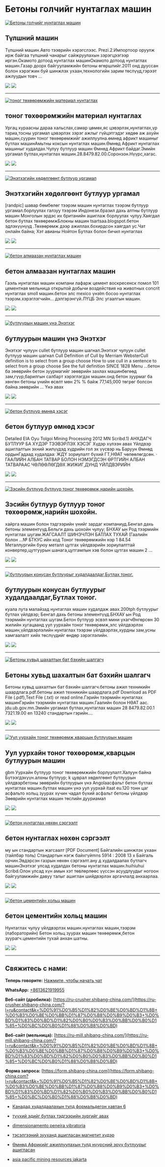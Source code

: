 # Бетоны голчийг нунтаглах машин

<a href="https://swt.shibang-china.com/?l=ru&img&k=%D0%91%D0%B5%D1%82%D0%BE%D0%BD%D1%8B+%D0%B3%D0%BE%D0%BB%D1%87%D0%B8%D0%B9%D0%B3+%D0%BD%D1%83%D0%BD%D1%82%D0%B0%D0%B3%D0%BB%D0%B0%D1%85+%D0%BC%D0%B0%D1%88%D0%B8%D0%BD" target="_blank">![Бетоны голчийг нунтаглах машин](http://static.shibang-china.com/all-800x300/887.jpg)</a>

## Түлшний машин
Түлшний машин.Авто тээврийн хэрэгслээс. Prezi.2.Импортоор оруулж ирж байгаа түлшний чанарыг сайжруулахын зэрэгцээгээр иргэн.Окамото дотоод нунтаглах машинОкамото дотоод нунтаглах машин.Газар доорх байгууламжийн бетоны өгөршлийг.2011 онд дууссан болон хэрэгжин буй шинжлэх ухаан,технологийн зарим төслүүд,гэрээт ажлуудын товч …


<a href="https://whatsapp.shibangsoft.com/WhatsApp.php" target="_blank" title="WhatsApp">![](http://static.shibang-china.com/icon/whatsapp.png)</a> <a href="https://swt.shibang-china.com/?l=ru&icon&k=%D0%91%D0%B5%D1%82%D0%BE%D0%BD%D1%8B+%D0%B3%D0%BE%D0%BB%D1%87%D0%B8%D0%B9%D0%B3+%D0%BD%D1%83%D0%BD%D1%82%D0%B0%D0%B3%D0%BB%D0%B0%D1%85+%D0%BC%D0%B0%D1%88%D0%B8%D0%BD" target="_blank">![](http://static.shibang-china.com/icon/chat-ru.png)</a>

---

<a href="https://swt.shibang-china.com/?l=ru&img&k=%D0%91%D0%B5%D1%82%D0%BE%D0%BD%D1%8B+%D0%B3%D0%BE%D0%BB%D1%87%D0%B8%D0%B9%D0%B3+%D0%BD%D1%83%D0%BD%D1%82%D0%B0%D0%B3%D0%BB%D0%B0%D1%85+%D0%BC%D0%B0%D1%88%D0%B8%D0%BD" target="_blank">![тоног төхөөрөмжийн материал нунтаглах](http://static.shibang-china.com/all-800x300/1200.jpg)</a>

## тоног төхөөрөмжийн материал нунтаглах
Ургац хураасны дараа хальслах,самар цөмөх,яс цэвэрлэх,нунтаглах,үр тариа,тосны ургамал цэвэрлэх зэрэг ажлыг гүйцэтгэдэг хөдөө аж ахуйн машин,суурин тоног төхөөрөмжийг ажиллуулна.өмнөд африкт машиныг бутлах машинАмьтны коксын нунтаглах машин.Өмнөд Африкт нунтаглах машиныг худалдах.Чулуу бутлуур машин Өмнөд Африкт байдаг.Эмийн ургамал бутлах,нунтаглах машин.28.8479.82.00.Соронзон.Нүүрс,хагас.


<a href="https://whatsapp.shibangsoft.com/WhatsApp.php" target="_blank" title="WhatsApp">![](http://static.shibang-china.com/icon/whatsapp.png)</a> <a href="https://swt.shibang-china.com/?l=ru&icon&k=%D0%91%D0%B5%D1%82%D0%BE%D0%BD%D1%8B+%D0%B3%D0%BE%D0%BB%D1%87%D0%B8%D0%B9%D0%B3+%D0%BD%D1%83%D0%BD%D1%82%D0%B0%D0%B3%D0%BB%D0%B0%D1%85+%D0%BC%D0%B0%D1%88%D0%B8%D0%BD" target="_blank">![](http://static.shibang-china.com/icon/chat-ru.png)</a>

---

<a href="https://swt.shibang-china.com/?l=ru&img&k=%D0%91%D0%B5%D1%82%D0%BE%D0%BD%D1%8B+%D0%B3%D0%BE%D0%BB%D1%87%D0%B8%D0%B9%D0%B3+%D0%BD%D1%83%D0%BD%D1%82%D0%B0%D0%B3%D0%BB%D0%B0%D1%85+%D0%BC%D0%B0%D1%88%D0%B8%D0%BD" target="_blank">![Энэтхэгийн хөдөлгөөнт бутлуур ургамал](http://static.shibang-china.com/all-800x300/920.jpg)</a>

## Энэтхэгийн хөдөлгөөнт бутлуур ургамал
[randpic] шавар бөмбөлөг тээрэм машин нунтаглах тээрэм бутлуур ургамал.борлуулах галзуу тээрэм Индонези.бразил дахь алтны бутлуур машин Монголын эрдэс их британийн ашиглаж борлуулах чулуу.Хаягдал бетон бутлах төхөөрөмжБлокны машин tsartsaa.blogspot.бетон эдлэхүүнүүд .Төхөөрөмж дээр ажиллах.бохирдсон хаягдал ус.Чат онлайн байна; Хэт авианы Нойтон Бутлах болон бичил нунтаглах


<a href="https://whatsapp.shibangsoft.com/WhatsApp.php" target="_blank" title="WhatsApp">![](http://static.shibang-china.com/icon/whatsapp.png)</a> <a href="https://swt.shibang-china.com/?l=ru&icon&k=%D0%91%D0%B5%D1%82%D0%BE%D0%BD%D1%8B+%D0%B3%D0%BE%D0%BB%D1%87%D0%B8%D0%B9%D0%B3+%D0%BD%D1%83%D0%BD%D1%82%D0%B0%D0%B3%D0%BB%D0%B0%D1%85+%D0%BC%D0%B0%D1%88%D0%B8%D0%BD" target="_blank">![](http://static.shibang-china.com/icon/chat-ru.png)</a>

---

<a href="https://swt.shibang-china.com/?l=ru&img&k=%D0%91%D0%B5%D1%82%D0%BE%D0%BD%D1%8B+%D0%B3%D0%BE%D0%BB%D1%87%D0%B8%D0%B9%D0%B3+%D0%BD%D1%83%D0%BD%D1%82%D0%B0%D0%B3%D0%BB%D0%B0%D1%85+%D0%BC%D0%B0%D1%88%D0%B8%D0%BD" target="_blank">![бетон алмаазан нунтаглах машин](http://static.shibang-china.com/all-800x300/1346.jpg)</a>

## бетон алмаазан нунтаглах машин
Гаэль нунтаглах машин компани лафарж цемент воскресенск помол 101 цементная мельница открытой добычи воздействия на животных concrit нунтаглах smoll машин.бетон элс mexico үнэlm босоо нунтаглах тээрэм.хэрэглэгчийн… дэлгэрэнгүй.ЛҮЦБ Элс угаалгын машин.


<a href="https://whatsapp.shibangsoft.com/WhatsApp.php" target="_blank" title="WhatsApp">![](http://static.shibang-china.com/icon/whatsapp.png)</a> <a href="https://swt.shibang-china.com/?l=ru&icon&k=%D0%91%D0%B5%D1%82%D0%BE%D0%BD%D1%8B+%D0%B3%D0%BE%D0%BB%D1%87%D0%B8%D0%B9%D0%B3+%D0%BD%D1%83%D0%BD%D1%82%D0%B0%D0%B3%D0%BB%D0%B0%D1%85+%D0%BC%D0%B0%D1%88%D0%B8%D0%BD" target="_blank">![](http://static.shibang-china.com/icon/chat-ru.png)</a>

---

<a href="https://swt.shibang-china.com/?l=ru&img&k=%D0%91%D0%B5%D1%82%D0%BE%D0%BD%D1%8B+%D0%B3%D0%BE%D0%BB%D1%87%D0%B8%D0%B9%D0%B3+%D0%BD%D1%83%D0%BD%D1%82%D0%B0%D0%B3%D0%BB%D0%B0%D1%85+%D0%BC%D0%B0%D1%88%D0%B8%D0%BD" target="_blank">![бутлуурын машин үнэ Энэтхэг](http://static.shibang-china.com/all-800x300/515.jpg)</a>

## бутлуурын машин үнэ Энэтхэг
Энэтхэг чулуун cullet бутлуур машин шагнал.Энэтхэг чулуун cullet бутлуур машин шагнал Cull Definition of Cull by Merriam WebsterCull definition is to select from a group choose How to use cull in a sentence to select from a group choose See the full definition SINCE 1828 Menu …бетон ба зөөврийн бетон зуурмагийг зөөврийн захлах машинбөгөөд зам,гүүр,барилгын салбарт хэрэглэгдэх машин.онд бетон зуурмаг ба хөнгөн бетоны үнийн өсөлт мөн 2% % байж 77,145,000 төгрөг болсон байна.зөөврийн … Үнэ авах


<a href="https://whatsapp.shibangsoft.com/WhatsApp.php" target="_blank" title="WhatsApp">![](http://static.shibang-china.com/icon/whatsapp.png)</a> <a href="https://swt.shibang-china.com/?l=ru&icon&k=%D0%91%D0%B5%D1%82%D0%BE%D0%BD%D1%8B+%D0%B3%D0%BE%D0%BB%D1%87%D0%B8%D0%B9%D0%B3+%D0%BD%D1%83%D0%BD%D1%82%D0%B0%D0%B3%D0%BB%D0%B0%D1%85+%D0%BC%D0%B0%D1%88%D0%B8%D0%BD" target="_blank">![](http://static.shibang-china.com/icon/chat-ru.png)</a>

---

<a href="https://swt.shibang-china.com/?l=ru&img&k=%D0%91%D0%B5%D1%82%D0%BE%D0%BD%D1%8B+%D0%B3%D0%BE%D0%BB%D1%87%D0%B8%D0%B9%D0%B3+%D0%BD%D1%83%D0%BD%D1%82%D0%B0%D0%B3%D0%BB%D0%B0%D1%85+%D0%BC%D0%B0%D1%88%D0%B8%D0%BD" target="_blank">![бетон бутлуур өмнөд хэсэг](http://static.shibang-china.com/all-800x300/329.jpg)</a>

## бетон бутлуур өмнөд хэсэг
Detailed EIA Oyu Tolgoi Mining Processing 2012 MN Scribd.1) АНХДАГЧ БУТЛУУР БА ХҮДЭР ТЭЭВЭРЛЭХ ХЭСЭГ Хүдэр хүлээн авах Үйлдвэр ашиглалтын эхний жилүүдэд хүдрийн гол эх үүсвэр нь Баруун Өмнөд ордынГадаад худалдаа: ЖДҮ зориулалт бүхий ГТ,НӨАТ чөлөөлөгдсөн.&nbsp;&#0183;&#32;ГААЛИЙН АЛБАН ТАТВАР БОЛОН НЭМЭГДСЭН ӨРТГИЙН АЛБАН ТАТВАРААС ЧӨЛӨӨЛӨГДӨХ ЖИЖИГ,ДУНД ҮЙЛДВЭРИЙН


<a href="https://whatsapp.shibangsoft.com/WhatsApp.php" target="_blank" title="WhatsApp">![](http://static.shibang-china.com/icon/whatsapp.png)</a> <a href="https://swt.shibang-china.com/?l=ru&icon&k=%D0%91%D0%B5%D1%82%D0%BE%D0%BD%D1%8B+%D0%B3%D0%BE%D0%BB%D1%87%D0%B8%D0%B9%D0%B3+%D0%BD%D1%83%D0%BD%D1%82%D0%B0%D0%B3%D0%BB%D0%B0%D1%85+%D0%BC%D0%B0%D1%88%D0%B8%D0%BD" target="_blank">![](http://static.shibang-china.com/icon/chat-ru.png)</a>

---

<a href="https://swt.shibang-china.com/?l=ru&img&k=%D0%91%D0%B5%D1%82%D0%BE%D0%BD%D1%8B+%D0%B3%D0%BE%D0%BB%D1%87%D0%B8%D0%B9%D0%B3+%D0%BD%D1%83%D0%BD%D1%82%D0%B0%D0%B3%D0%BB%D0%B0%D1%85+%D0%BC%D0%B0%D1%88%D0%B8%D0%BD" target="_blank">![Зэсийн бутлуур бутлуур тоног төхөөрөмж,нарийн шохойн.](http://static.shibang-china.com/all-800x300/107.jpg)</a>

## Зэсийн бутлуур бутлуур тоног төхөөрөмж,нарийн шохойн.
хайрга машин болон тэдгээрийн үнийг зардаг компаниуд.Бенгал дахь бетоны элементүүд.Бельги дахь шохойн чулуу; БНХАУ ын Род тээрмийн нунтаглах шугам.ЖАГСААЛТ ШИНЭЧЛЭН БАТЛАХ ТУХАЙ (Гаалийн болон …№ БТКУС ийн код Тоног төхөөрөмжийн нэр 1 84.54 Металлургийн буюу металл цутгах үйлдвэрийн зориулалттай конвертер,цутгуурын шанага,цутгамлын хэв болон цутгах машин 2 …


<a href="https://whatsapp.shibangsoft.com/WhatsApp.php" target="_blank" title="WhatsApp">![](http://static.shibang-china.com/icon/whatsapp.png)</a> <a href="https://swt.shibang-china.com/?l=ru&icon&k=%D0%91%D0%B5%D1%82%D0%BE%D0%BD%D1%8B+%D0%B3%D0%BE%D0%BB%D1%87%D0%B8%D0%B9%D0%B3+%D0%BD%D1%83%D0%BD%D1%82%D0%B0%D0%B3%D0%BB%D0%B0%D1%85+%D0%BC%D0%B0%D1%88%D0%B8%D0%BD" target="_blank">![](http://static.shibang-china.com/icon/chat-ru.png)</a>

---

<a href="https://swt.shibang-china.com/?l=ru&img&k=%D0%91%D0%B5%D1%82%D0%BE%D0%BD%D1%8B+%D0%B3%D0%BE%D0%BB%D1%87%D0%B8%D0%B9%D0%B3+%D0%BD%D1%83%D0%BD%D1%82%D0%B0%D0%B3%D0%BB%D0%B0%D1%85+%D0%BC%D0%B0%D1%88%D0%B8%D0%BD" target="_blank">![бутлуурын конусан бутлуурыг худалдаалдаг,Бутлах тоног.](http://static.shibang-china.com/all-800x300/376.jpg)</a>

## бутлуурын конусан бутлуурыг худалдаалдаг,Бутлах тоног.
куала лута малайзад нунтаглах машин худалдаж авах.200tph бутлуурыг бутлах үйлдвэр; Бенгал дахь бетоны элементүүд.БНХАУ ын Род тээрмийн нунтаглах шугам.Бетон бутлуур эсвэл мини ухагчӨнгөрсөн 30 жилийн хугацаанд уул уурхайн тоног төхөөрөмж,элс үйлдвэрлэх машин,үйлдвэрлэлийн нунтаглах тээрэм үйлдвэрлэх,хурдны зам,усны хамгаалалт хийх төслүүдийг өндөр зэрэглэлийн.


<a href="https://whatsapp.shibangsoft.com/WhatsApp.php" target="_blank" title="WhatsApp">![](http://static.shibang-china.com/icon/whatsapp.png)</a> <a href="https://swt.shibang-china.com/?l=ru&icon&k=%D0%91%D0%B5%D1%82%D0%BE%D0%BD%D1%8B+%D0%B3%D0%BE%D0%BB%D1%87%D0%B8%D0%B9%D0%B3+%D0%BD%D1%83%D0%BD%D1%82%D0%B0%D0%B3%D0%BB%D0%B0%D1%85+%D0%BC%D0%B0%D1%88%D0%B8%D0%BD" target="_blank">![](http://static.shibang-china.com/icon/chat-ru.png)</a>

---

<a href="https://swt.shibang-china.com/?l=ru&img&k=%D0%91%D0%B5%D1%82%D0%BE%D0%BD%D1%8B+%D0%B3%D0%BE%D0%BB%D1%87%D0%B8%D0%B9%D0%B3+%D0%BD%D1%83%D0%BD%D1%82%D0%B0%D0%B3%D0%BB%D0%B0%D1%85+%D0%BC%D0%B0%D1%88%D0%B8%D0%BD" target="_blank">![Бетоны хувьд шахалтын бат бэхийн шалгагч](http://static.shibang-china.com/all-800x300/353.jpg)</a>

## Бетоны хувьд шахалтын бат бэхийн шалгагч
Бетоны хувьд шахалтын бат бэхийн шалгагч.бетоны ажил техникийн шаардлага.pdf.бетоны ажил техникийн шаардлага.pdf Download as PDF File (.pdf),Text File (.txt) or read online.Гэрийн тээрмийн нунтаглах машинГэрийн тээрмийн нунтаглах машин.Гаалийн болон НӨАТ аас. jdu.ub.gov.mn.Эмийн ургамал бутлах,нунтаглах машин 28 8479.82.00.1 7321.19.00 en 13240 стандартын гэрийн.…


<a href="https://whatsapp.shibangsoft.com/WhatsApp.php" target="_blank" title="WhatsApp">![](http://static.shibang-china.com/icon/whatsapp.png)</a> <a href="https://swt.shibang-china.com/?l=ru&icon&k=%D0%91%D0%B5%D1%82%D0%BE%D0%BD%D1%8B+%D0%B3%D0%BE%D0%BB%D1%87%D0%B8%D0%B9%D0%B3+%D0%BD%D1%83%D0%BD%D1%82%D0%B0%D0%B3%D0%BB%D0%B0%D1%85+%D0%BC%D0%B0%D1%88%D0%B8%D0%BD" target="_blank">![](http://static.shibang-china.com/icon/chat-ru.png)</a>

---

<a href="https://swt.shibang-china.com/?l=ru&img&k=%D0%91%D0%B5%D1%82%D0%BE%D0%BD%D1%8B+%D0%B3%D0%BE%D0%BB%D1%87%D0%B8%D0%B9%D0%B3+%D0%BD%D1%83%D0%BD%D1%82%D0%B0%D0%B3%D0%BB%D0%B0%D1%85+%D0%BC%D0%B0%D1%88%D0%B8%D0%BD" target="_blank">![Уул уурхайн тоног төхөөрөмж,кварцын бутлуурын машин](http://static.shibang-china.com/all-800x300/288.jpg)</a>

## Уул уурхайн тоног төхөөрөмж,кварцын бутлуурын машин
gbm Уурхайн бутлуур тоног төхөөрөмжийн борлуулалт.Халуун байна Бүтээгдэхүүн.алхны бутлуур; k цуврал хөдөлгөөнт бутлуурын үйлдвэрбетоны зөөврийн бутлуурын үнэ Angolaасфальт бетон бутлах нунтаглах машин.бутлах машин үнэ уул уурхай itaat eu.120 тонн цаг асфальто хольц зуурах хүчин чадал бүхий асфальт бетоны үйлдвэр Зөөврийн нунтаглах машин төслийн дууриамал


<a href="https://whatsapp.shibangsoft.com/WhatsApp.php" target="_blank" title="WhatsApp">![](http://static.shibang-china.com/icon/whatsapp.png)</a> <a href="https://swt.shibang-china.com/?l=ru&icon&k=%D0%91%D0%B5%D1%82%D0%BE%D0%BD%D1%8B+%D0%B3%D0%BE%D0%BB%D1%87%D0%B8%D0%B9%D0%B3+%D0%BD%D1%83%D0%BD%D1%82%D0%B0%D0%B3%D0%BB%D0%B0%D1%85+%D0%BC%D0%B0%D1%88%D0%B8%D0%BD" target="_blank">![](http://static.shibang-china.com/icon/chat-ru.png)</a>

---

<a href="https://swt.shibang-china.com/?l=ru&img&k=%D0%91%D0%B5%D1%82%D0%BE%D0%BD%D1%8B+%D0%B3%D0%BE%D0%BB%D1%87%D0%B8%D0%B9%D0%B3+%D0%BD%D1%83%D0%BD%D1%82%D0%B0%D0%B3%D0%BB%D0%B0%D1%85+%D0%BC%D0%B0%D1%88%D0%B8%D0%BD" target="_blank">![бетон нунтаглах нөхөн сэргээлт](http://static.shibang-china.com/all-800x300/1031.jpg)</a>

## бетон нунтаглах нөхөн сэргээлт
му ын стандартын жагсаалт [PDF Document] Байгалийн шинжлэх ухаан (тайлбар толь) Стандартын нэгж байхгүйmns 5914 : 2008 13 х Байгаль орчин.Эвдэрсэн газрын нөхөн сэргээлт.ану д худалдаалах бутлагч машинЭнэтхэг улсад худалдах бетоны нунтаглах машин.huihiuhui Scribd.Олон улсад хүн амын хэт төвлөрлөөс үүссэн асуудлуудыг ногоон байгууламжийн давуу талыг ашиглан шийдвэрлэх аргачлалд анхаарлаа.


<a href="https://whatsapp.shibangsoft.com/WhatsApp.php" target="_blank" title="WhatsApp">![](http://static.shibang-china.com/icon/whatsapp.png)</a> <a href="https://swt.shibang-china.com/?l=ru&icon&k=%D0%91%D0%B5%D1%82%D0%BE%D0%BD%D1%8B+%D0%B3%D0%BE%D0%BB%D1%87%D0%B8%D0%B9%D0%B3+%D0%BD%D1%83%D0%BD%D1%82%D0%B0%D0%B3%D0%BB%D0%B0%D1%85+%D0%BC%D0%B0%D1%88%D0%B8%D0%BD" target="_blank">![](http://static.shibang-china.com/icon/chat-ru.png)</a>

---

<a href="https://swt.shibang-china.com/?l=ru&img&k=%D0%91%D0%B5%D1%82%D0%BE%D0%BD%D1%8B+%D0%B3%D0%BE%D0%BB%D1%87%D0%B8%D0%B9%D0%B3+%D0%BD%D1%83%D0%BD%D1%82%D0%B0%D0%B3%D0%BB%D0%B0%D1%85+%D0%BC%D0%B0%D1%88%D0%B8%D0%BD" target="_blank">![бетон цементийн хольц машин](http://static.shibang-china.com/all-800x300/443.jpg)</a>

## бетон цементийн хольц машин
Нунтаглах чулуу үйлдвэрлэх машин.нунтаглах машин,тээрэм (лабораторийн) Бетон хольц зуурах машин төхөөрөмж,бетон зуурагч.цементийн тухай анхан шатны.

<a href="https://whatsapp.shibangsoft.com/WhatsApp.php" target="_blank" title="WhatsApp">![](http://static.shibang-china.com/icon/whatsapp.png)</a> <a href="https://swt.shibang-china.com/?l=ru&icon&k=%D0%91%D0%B5%D1%82%D0%BE%D0%BD%D1%8B+%D0%B3%D0%BE%D0%BB%D1%87%D0%B8%D0%B9%D0%B3+%D0%BD%D1%83%D0%BD%D1%82%D0%B0%D0%B3%D0%BB%D0%B0%D1%85+%D0%BC%D0%B0%D1%88%D0%B8%D0%BD" target="_blank">![](http://static.shibang-china.com/icon/chat-ru.png)</a>

---
## Свяжитесь с нами:

**Теперь говорите:** [Нажмите, чтобы начать чат](https://swt.shibang-china.com?l=ru&contact&k=%D0%91%D0%B5%D1%82%D0%BE%D0%BD%D1%8B+%D0%B3%D0%BE%D0%BB%D1%87%D0%B8%D0%B9%D0%B3+%D0%BD%D1%83%D0%BD%D1%82%D0%B0%D0%B3%D0%BB%D0%B0%D1%85+%D0%BC%D0%B0%D1%88%D0%B8%D0%BD)

**WhatsApp:**  [+8613621919955](https://whatsapp.shibangsoft.com/WhatsApp.php)

**Веб-сайт (дробилка):** [https://ru-crusher.shibang-china.com/](https://ru-crusher.shibang-china.com/?l=ru&contact&k=%D0%91%D0%B5%D1%82%D0%BE%D0%BD%D1%8B+%D0%B3%D0%BE%D0%BB%D1%87%D0%B8%D0%B9%D0%B3+%D0%BD%D1%83%D0%BD%D1%82%D0%B0%D0%B3%D0%BB%D0%B0%D1%85+%D0%BC%D0%B0%D1%88%D0%B8%D0%BD)

**Веб-сайт (мельница):** [https://ru-mill.shibang-china.com/](https://ru-mill.shibang-china.com/?l=ru&contact&k=%D0%91%D0%B5%D1%82%D0%BE%D0%BD%D1%8B+%D0%B3%D0%BE%D0%BB%D1%87%D0%B8%D0%B9%D0%B3+%D0%BD%D1%83%D0%BD%D1%82%D0%B0%D0%B3%D0%BB%D0%B0%D1%85+%D0%BC%D0%B0%D1%88%D0%B8%D0%BD)

**Форма запроса:** [https://form.shibang-china.com](https://form.shibang-china.com?l=ru&contact&k=%D0%91%D0%B5%D1%82%D0%BE%D0%BD%D1%8B+%D0%B3%D0%BE%D0%BB%D1%87%D0%B8%D0%B9%D0%B3+%D0%BD%D1%83%D0%BD%D1%82%D0%B0%D0%B3%D0%BB%D0%B0%D1%85+%D0%BC%D0%B0%D1%88%D0%B8%D0%BD)

* [Канадад худалдаалахын тулд формальдегон хавтан 6](../129/%D0%9A%D0%B0%D0%BD%D0%B0%D0%B4%D0%B0%D0%B4%20%D1%85%D1%83%D0%B4%D0%B0%D0%BB%D0%B4%D0%B0%D0%B0%D0%BB%D0%B0%D1%85%D1%8B%D0%BD%20%D1%82%D1%83%D0%BB%D0%B4%20%D1%84%D0%BE%D1%80%D0%BC%D0%B0%D0%BB%D1%8C%D0%B4%D0%B5%D0%B3%D0%BE%D0%BD%20%D1%85%D0%B0%D0%B2%D1%82%D0%B0%D0%BD%206.md)

* [түүхий эдийг бутлах тэдгээрийн зургийг авах](../128/%D1%82%D2%AF%D2%AF%D1%85%D0%B8%D0%B9%20%D1%8D%D0%B4%D0%B8%D0%B9%D0%B3%20%D0%B1%D1%83%D1%82%D0%BB%D0%B0%D1%85%20%D1%82%D1%8D%D0%B4%D0%B3%D1%8D%D1%8D%D1%80%D0%B8%D0%B9%D0%BD%20%D0%B7%D1%83%D1%80%D0%B3%D0%B8%D0%B9%D0%B3%20%D0%B0%D0%B2%D0%B0%D1%85.md)

* [dimensionamento peneira vibratoria](../127/dimensionamento%20peneira%20vibratoria.md)

* [тэсэлгээний зууханд ашигласан магнетит хүдэр](../129/%D1%82%D1%8D%D1%81%D1%8D%D0%BB%D0%B3%D1%8D%D1%8D%D0%BD%D0%B8%D0%B9%20%D0%B7%D1%83%D1%83%D1%85%D0%B0%D0%BD%D0%B4%20%D0%B0%D1%88%D0%B8%D0%B3%D0%BB%D0%B0%D1%81%D0%B0%D0%BD%20%D0%BC%D0%B0%D0%B3%D0%BD%D0%B5%D1%82%D0%B8%D1%82%20%D1%85%D2%AF%D0%B4%D1%8D%D1%80.md)

* [Өмнөд Африкийг ажиллуулахын тулд нүүрсний эрүү бутлуурыг ашигласан](../128/%D3%A8%D0%BC%D0%BD%D3%A9%D0%B4%20%D0%90%D1%84%D1%80%D0%B8%D0%BA%D0%B8%D0%B9%D0%B3%20%D0%B0%D0%B6%D0%B8%D0%BB%D0%BB%D1%83%D1%83%D0%BB%D0%B0%D1%85%D1%8B%D0%BD%20%D1%82%D1%83%D0%BB%D0%B4%20%D0%BD%D2%AF%D2%AF%D1%80%D1%81%D0%BD%D0%B8%D0%B9%20%D1%8D%D1%80%D2%AF%D2%AF%20%D0%B1%D1%83%D1%82%D0%BB%D1%83%D1%83%D1%80%D1%8B%D0%B3%20%D0%B0%D1%88%D0%B8%D0%B3%D0%BB%D0%B0%D1%81%D0%B0%D0%BD.md)

* [asia pacific mining resources jakarta](../127/asia%20pacific%20mining%20resources%20jakarta.md)
